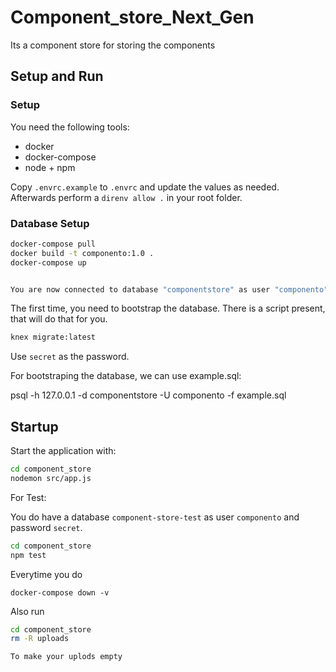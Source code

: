 # Component_store_Next_Gen
Its a component store for storing the components

## Setup and Run

### Setup

You need the following tools:

* docker
* docker-compose
* node + npm


Copy `.envrc.example` to `.envrc` and update the values as needed.
Afterwards perform a `direnv allow .` in your root folder.

### Database Setup

```bash
docker-compose pull
docker build -t componento:1.0 .
docker-compose up


You are now connected to database "componentstore" as user "componento".
```

The first time, you need to bootstrap the database. There is a script present, that will do that for you.
```bash
knex migrate:latest
```

Use `secret` as the password.

For bootstraping the database, we can use example.sql:

psql -h 127.0.0.1 -d componentstore -U componento -f example.sql

## Startup

Start the application with:

```bash
cd component_store
nodemon src/app.js
```
For Test:

You do have a database `component-store-test` as user `componento` and password `secret`.

```bash
cd component_store
npm test
```

Everytime  you do 
```
docker-compose down -v
```
Also run
```bash
cd component_store
rm -R uploads

To make your uplods empty
```